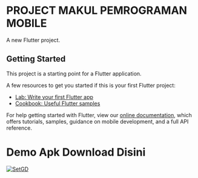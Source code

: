 # PROJECT MAKUL PEMROGRAMAN MOBILE

A new Flutter project.

## Getting Started

This project is a starting point for a Flutter application.

A few resources to get you started if this is your first Flutter project:

- [Lab: Write your first Flutter app](https://flutter.dev/docs/get-started/codelab)
- [Cookbook: Useful Flutter samples](https://flutter.dev/docs/cookbook)

For help getting started with Flutter, view our
[online documentation](https://flutter.dev/docs), which offers tutorials,
samples, guidance on mobile development, and a full API reference.

# Demo Apk Download Disini
[![SetGD](https://te.legra.ph/file/d6a9a14032b364cd09a7f.png)](https://github.com/Dindoot/mobile_project/releases/tag/v1)
